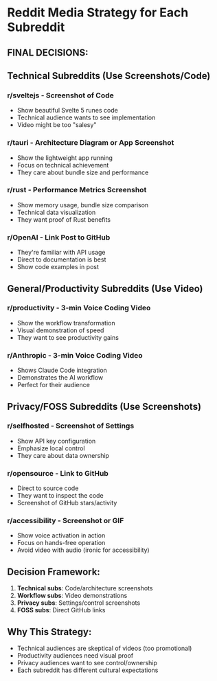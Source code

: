 # Reddit Media Strategy for Each Subreddit

## FINAL DECISIONS:

## Technical Subreddits (Use Screenshots/Code)

### r/sveltejs - **Screenshot of Code**
- Show beautiful Svelte 5 runes code
- Technical audience wants to see implementation
- Video might be too "salesy"

### r/tauri - **Architecture Diagram or App Screenshot**
- Show the lightweight app running
- Focus on technical achievement
- They care about bundle size and performance

### r/rust - **Performance Metrics Screenshot**
- Show memory usage, bundle size comparison
- Technical data visualization
- They want proof of Rust benefits

### r/OpenAI - **Link Post to GitHub**
- They're familiar with API usage
- Direct to documentation is best
- Show code examples in post

## General/Productivity Subreddits (Use Video)

### r/productivity - **3-min Voice Coding Video**
- Show the workflow transformation
- Visual demonstration of speed
- They want to see productivity gains

### r/Anthropic - **3-min Voice Coding Video**
- Shows Claude Code integration
- Demonstrates the AI workflow
- Perfect for their audience

## Privacy/FOSS Subreddits (Use Screenshots)

### r/selfhosted - **Screenshot of Settings**
- Show API key configuration
- Emphasize local control
- They care about data ownership

### r/opensource - **Link to GitHub**
- Direct to source code
- They want to inspect the code
- Screenshot of GitHub stars/activity

### r/accessibility - **Screenshot or GIF**
- Show voice activation in action
- Focus on hands-free operation
- Avoid video with audio (ironic for accessibility)

## Decision Framework:
1. **Technical subs**: Code/architecture screenshots
2. **Workflow subs**: Video demonstrations
3. **Privacy subs**: Settings/control screenshots
4. **FOSS subs**: Direct GitHub links

## Why This Strategy:
- Technical audiences are skeptical of videos (too promotional)
- Productivity audiences need visual proof
- Privacy audiences want to see control/ownership
- Each subreddit has different cultural expectations